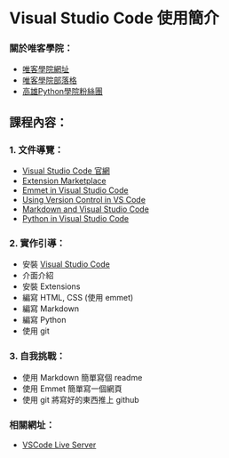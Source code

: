 # Visual Studio Code 使用簡介

### 關於唯客學院：

* [唯客學院網址](https://www.victorgau.com)
* [唯客學院部落格](https://victorgau.com/blog/)
* [高雄Python學院粉絲團](https://www.facebook.com/KHPYAcademy/)

## 課程內容：

### 1. 文件導覽：

* [Visual Studio Code 官網](https://code.visualstudio.com/)
* [Extension Marketplace](https://code.visualstudio.com/docs/editor/extension-marketplace)
* [Emmet in Visual Studio Code](https://code.visualstudio.com/docs/editor/emmet)
* [Using Version Control in VS Code](https://code.visualstudio.com/docs/editor/versioncontrol)
* [Markdown and Visual Studio Code](https://code.visualstudio.com/docs/languages/markdown)
* [Python in Visual Studio Code](https://code.visualstudio.com/docs/languages/python)

### 2. 實作引導：

* 安裝 [Visual Studio Code](https://code.visualstudio.com/)
* 介面介紹
* 安裝 Extensions
* 編寫 HTML, CSS (使用 emmet)
* 編寫 Markdown
* 編寫 Python
* 使用 git

### 3. 自我挑戰：

* 使用 Markdown 簡單寫個 readme
* 使用 Emmet 簡單寫一個網頁
* 使用 git 將寫好的東西推上 github

### 相關網址：

* [VSCode Live Server](https://marketplace.visualstudio.com/items?itemName=ritwickdey.LiveServer)
